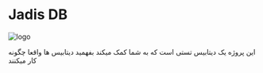 # Jadis DB

![logo](https://drive.google.com/file/d/1y2kkTGoD5MEJPkrWAKX6g5ote97AxGbp/preview)

این پروژه یک دیتابیس تستی است که به شما کمک میکند بفهمید دیتابیس ها واقعا چگونه کار میکنند
